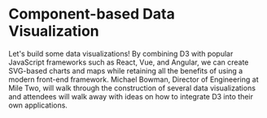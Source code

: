 
# Component-based Data Visualization 

Let's build some data visualizations! By combining D3 with popular JavaScript 
frameworks such as React, Vue, and Angular, we can create SVG-based charts and 
maps while retaining all the benefits of using a modern front-end framework. 
Michael Bowman, Director of Engineering at Mile Two, will walk through the 
construction of several data visualizations and attendees will walk away with 
ideas on how to integrate D3 into their own applications.
